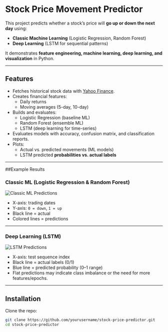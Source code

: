 # Stock Price Movement Predictor

This project predicts whether a stock’s price will **go up or down the next day** using:
- **Classic Machine Learning** (Logistic Regression, Random Forest)
- **Deep Learning** (LSTM for sequential patterns)

It demonstrates **feature engineering, machine learning, deep learning, and visualization** in Python.

---

## Features
- Fetches historical stock data with [Yahoo Finance](https://pypi.org/project/yfinance/).
- Creates financial features:
  - Daily returns
  - Moving averages (5-day, 10-day)
- Builds and evaluates:
  - Logistic Regression (baseline ML)
  - Random Forest (ensemble ML)
  - LSTM (deep learning for time-series)
- Evaluates models with accuracy, confusion matrix, and classification reports.
- Plots:
  - Actual vs. predicted movements (ML models)
  - LSTM predicted **probabilities vs. actual labels**

---

##Example Results

### Classic ML (Logistic Regression & Random Forest)
![Classic ML Predictions](assets/classic_ml.png)

- X-axis: trading dates  
- Y-axis: `0 = down`, `1 = up`  
- Black line = actual  
- Colored lines = predictions  

---

### Deep Learning (LSTM)
![LSTM Predictions](assets/lstm.png)

- X-axis: test sequence index  
- Black line = actual labels (0/1)  
- Blue line = predicted probability (0–1 range)  
- Flat predictions may indicate class imbalance or the need for more features/epochs.  

---

## Installation

Clone the repo:

```bash
git clone https://github.com/yourusername/stock-price-predictor.git
cd stock-price-predictor

